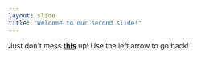 ```yaml
---
layout: slide
title: "Welcome to our second slide!"
---
```

Just don't mess [**this**](https://www.youtube.com/watch?v=1zPPlm6um2E) up!
Use the left arrow to go back!